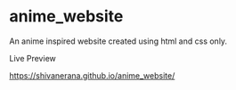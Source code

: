 # anime_website
An anime inspired website created using html and css only.

Live Preview

https://shivanerana.github.io/anime_website/